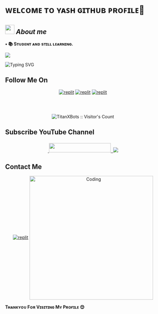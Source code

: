 # ᴡᴇʟᴄᴏᴍᴇ ᴛᴏ ʏᴀꜱʜ ɢɪᴛʜᴜʙ ᴘʀᴏꜰɪʟᴇ👋

## <img src="https://media.giphy.com/media/ObNTw8Uzwy6KQ/giphy.gif" width=30px height=30px>&nbsp;***About me***
<b>• 📚 Sᴛᴜᴅᴇɴᴛ ᴀɴᴅ sᴛɪʟʟ ʟᴇᴀʀɴɪɴɢ.</b>

  <a href="https://github.com/TitanXBots/readme-typing-svg">
    <img src="https://readme-typing-svg.demolab.com/?lines=Titan+X+Bots&font=Fira%20SemiBold&center=true&width=480&height=45&color=FF0000&vCenter=true&pause=1000&size=40" /></a>
</p>

![Typing SVG](https://readme-typing-svg.herokuapp.com/?lines=𝐖𝐞𝐥𝐜𝐨𝐦𝐞+𝐓𝐨+𝐌𝐲+𝐆𝐢𝐭𝐇𝐮𝐛+𝐏𝐫𝐨𝐟𝐢𝐥𝐞;𝐌𝐲+𝐍𝐚𝐦𝐞+𝐈𝐬+𝐘𝐚𝐬𝐡;𝐈+𝐀𝐦+𝐍𝐨𝐭+𝐀+𝐏𝐫𝐨+𝐈𝐧+𝐂𝐨𝐝𝐢𝐧𝐠;𝐈+𝐃𝐨𝐧'𝐭+𝐊𝐧𝐨𝐰+𝐀𝐧𝐲𝐭𝐡𝐢𝐧𝐠+𝐈𝐧+𝐂𝐨𝐝𝐢𝐧𝐠;𝐓𝐡𝐚𝐧𝐤+𝐘𝐨𝐮!)

## Follow Me On

</p>
<p align="center">
<a href="https://instagram.com/TitanXBots"><img alt="replit" src="https://img.shields.io/badge/-Instagram-orange?style=for-the-badge&logo=instagram&logoColor=white"/></a> <a href="https://telegram.me/TitanXBots"><img alt="replit" src="https://img.shields.io/badge/-Telegram-blue?style=for-the-badge&logo=telegram&logoColor=white"/></a>
<a href="https://www.youtube.com/@TitanMattersTech"><img alt="replit" src="https://img.shields.io/badge/-youtube-red?style=for-the-badge&logo=youtube&logoColor=white"/></a>
</p>

<br>
<br>
<p align="center">
<img src="https://profile-counter.glitch.me/{TitanXBots}/count.svg" alt="TitanXBots :: Visitor's Count" />
</p>

## Subscribe YouTube Channel 

<h3 align="center">
<a href="https://www.youtube.com/@TitanMattersTech">
    &nbsp;<img src="https://img.shields.io/badge/TitanXBots-FF0000?style=flat-square&logo=YouTube" width="200" height="30">&nbsp;
<a href="https://www.youtube.com/@TitanMattersTech"> <img src="https://img.shields.io/youtube/channel/subscribers/UCEWm-JSe1r-2LfHJkIhtbJQ?V?label=Subscribers&style=for-the-badge&color=FF0000&labelColor=ce463"/>
</a>
</p>

## Contact Me 

<p align="center">
<a href="https://telegram.me/TitanOwner"><img alt="replit" src="https://img.shields.io/badge/-Telegram-blue?style=for-the-badge&logo=telegram&logoColor=white"/></a>

<img align="center" alt="Coding" width="400" src="https://telegra.ph/file/5cd4d667cafedaf21c981.jpg">

<p align="left">
<b>Tʜᴀɴᴋʏᴏᴜ Fᴏʀ Vɪsɪᴛɪɴɢ Mʏ Pʀᴏғɪʟᴇ 😊</b>
</p>
